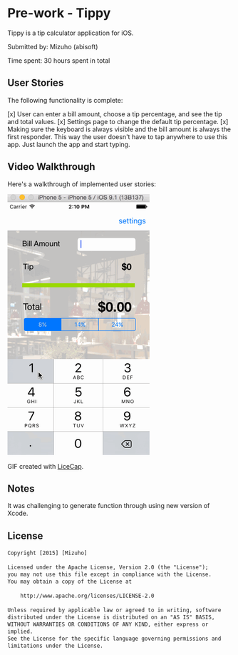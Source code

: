 # Pre-work - Tippy

Tippy is a tip calculator application for iOS.

Submitted by: Mizuho (abisoft)

Time spent: 30 hours spent in total

## User Stories

The following functionality is complete:

 [x] User can enter a bill amount, choose a tip percentage, and see the tip and total values.
 [x] Settings page to change the default tip percentage.
 [x] Making sure the keyboard is always visible and the bill amount is always the first responder. This way the user doesn't have to tap anywhere to use this app. Just launch the app and start typing.

## Video Walkthrough 

Here's a walkthrough of implemented user stories:


![Walkthrough](tippy3.gif)

GIF created with [LiceCap](http://www.cockos.com/licecap/).


## Notes

It was challenging to generate function through using new version of Xcode.

## License

    Copyright [2015] [Mizuho]

    Licensed under the Apache License, Version 2.0 (the "License");
    you may not use this file except in compliance with the License.
    You may obtain a copy of the License at

        http://www.apache.org/licenses/LICENSE-2.0

    Unless required by applicable law or agreed to in writing, software
    distributed under the License is distributed on an "AS IS" BASIS,
    WITHOUT WARRANTIES OR CONDITIONS OF ANY KIND, either express or implied.
    See the License for the specific language governing permissions and
    limitations under the License.

